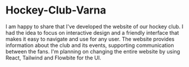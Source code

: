 # Hockey-Club-Varna
I am happy to share that I've developed the website of our hockey club.
I had the idea to focus on interactive design and a friendly interface that makes it easy to navigate and use for any user.
The website provides information about the club and its events, supporting communication between the fans.
I'm planning on changing the entire website by using React, Tailwind and Flowbite for the UI.
